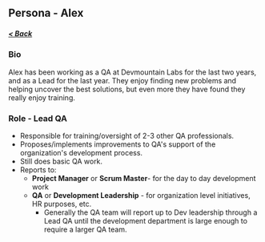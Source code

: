 ## Persona - Alex

##### <a href="javascript:history.back()">< Back</a>

### Bio

Alex has been working as a QA at Devmountain Labs for the last two years, and as
a Lead for the last year. They enjoy finding new problems and helping uncover
the best solutions, but even more they have found they really enjoy training.

### Role - Lead QA

- Responsible for training/oversight of 2-3 other QA professionals.
- Proposes/implements improvements to QA's support of the organization's
  development process.
- Still does basic QA work.
- Reports to:
  - **Project Manager** or **Scrum Master**- for the day to day development work
  - **QA** or **Development Leadership** - for organization level initiatives,
    HR purposes, etc.
    - Generally the QA team will report up to Dev leadership through a Lead QA
      until the development department is large enough to require a larger QA
      team.
